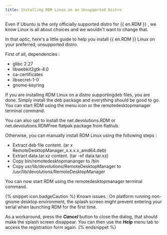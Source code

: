 ```yaml
---
title: Installing RDM Linux on an Unsupported Distro
---
```

Even if Ubuntu is the only officially supported distro for {{ en.RDM }} , we know Linux is all about choices and we wouldn't want to change that.  

In that optic, here's a little guide to help you install {{ en.RDM }} Linux on your preferred, unsupported distro.  

First of all, dependencies :  

* glibc 2.27
* libwebkit2gtk-4.0
* ca-certificates
* libsecret-1-0
* gnome-keyring  

If you are installing RDM Linux on a distro supportingdeb files, you are done. Simply install the deb package and everything should be good to go. You can start RDM using the menu icon or the remotedesktopmanager terminal command.  

You can also opt to install the net.devolutions.RDM or net.devolutions.RDMFree flatpak package from flathub.  

Otherwise, you can manually install RDM Linux using the following steps :  

* Extract deb file content. (ar x RemoteDesktopManager_x.x.x.x_amd64.deb)
* Extract data.tar.xz content. (tar -xf data.tar.xz)
* Copy bin/remotedesktopmananger to /bin
* Copy usr/lib/devolutions/RemoteDesktopManager to /usr/lib/devolutions/RemoteDesktopManager  

You can now start RDM using the remotedesktopmanager terminal command.  

{% snippet icon.badgeCaution %}
Known issues : On platform running non-gnome desktop environment, the splash screen might prevent entering your serial when launching RDM for the first time.  

As a workaround, press the ***Cancel*** button to close the dialog, that should make the splash screen disappear. You can then use the ***Help*** menu tab to access the registration form again.
{% endsnippet %}
